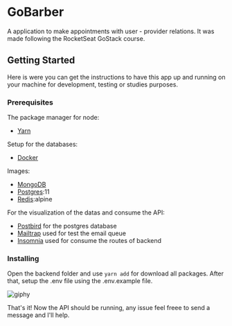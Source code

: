# GoBarber
A application to make appointments with user - provider relations. It was made following the RocketSeat GoStack course.

## Getting Started
Here is were you can get the instructions to have this app up and running on your machine for development, testing or studies purposes.

### Prerequisites
The package manager for node:
- [Yarn](https://yarnpkg.com/lang/en/docs/install/#windows-stable)

Setup for the databases:
- [Docker](https://docs.docker.com/install/)

Images:
- [MongoDB](https://hub.docker.com/_/mongo) 
- [Postgres](https://hub.docker.com/_/postgres):11
- [Redis](https://hub.docker.com/_/redis/):alpine

For the visualization of the datas and consume the API:
- [Postbird](https://electronjs.org/apps/postbird) for the postgres database
- [Mailtrap](https://mailtrap.io/) used for test the email queue
- [Insomnia](https://insomnia.rest/download/) used for consume the routes of backend

### Installing
Open the backend folder and use ```yarn add``` for download all packages. After that, setup the .env file using the .env.example file.

![giphy](https://user-images.githubusercontent.com/43659888/72206994-f932e600-3472-11ea-8c2b-7b4c24e9b47c.gif)

That's it! Now the API should be running, any issue feel freee to send a message and I'll help.
